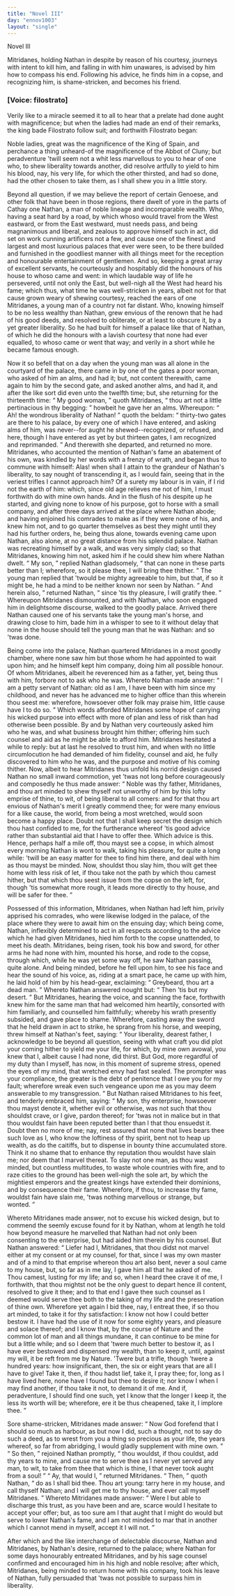 ```yaml
---
title: "Novel III"
day: "ennov1003"
layout: "single"
---
```

<html>
 <head>
 </head>
 <body>
  <div id="nov1003" type="novella" who="filostrato">
   <head>
    Novel III
   </head>
   <argument>
    <p>
     <milestone id="p00030001"/>
     <!--(i)-->
     Mitridanes, holding Nathan in despite by reason of his
 courtesy, journeys with intent to kill him, and falling
 in with him unawares, is advised by him how to
 compass his end. Following his advice, he finds him
 in a copse, and recognizing him, is shame-stricken,
 and becomes his friend.
     <!--(/i)-->
    </p>
   </argument>
   <p>
    <h3>
     [Voice: filostrato]
    </h3>
   </p>
   <div3 type="commentary" who="author">
    <p>
     <milestone id="p00030002"/>
     <!--(sc)-->
     Verily
     <!--(/sc)-->
     like to a miracle seemed it to all to hear that a prelate
 had
 done aught with magnificence; but when the ladies had made an end
 of their remarks, the king bade Filostrato follow suit; and forthwith
 Filostrato began:
    </p>
   </div3>
   <div3 type="commentary" who="filostrato">
    <p>
     <milestone id="p00030003"/>
     Noble ladies, great was the magnificence of the
 King of Spain, and perchance a thing unheard-of the magnificence
 of the Abbot of Cluny; but peradventure 'twill seem not a whit less
 marvellous to you to hear of one who, to shew liberality towards
 another, did resolve artfully to yield to him his blood, nay, his very
 life, for which the other thirsted, and had so done, had the other
 chosen to take them, as I shall shew you in a little story.
    </p>
   </div3>
   <p>
    <milestone id="p00030004"/>
    Beyond all question, if we may believe the report of certain
 Genoese, and other folk that have been in those regions, there dwelt
 of yore in the parts of Cathay one Nathan, a man of noble lineage
 and incomparable wealth.
    <milestone id="p00030005"/>
    Who, having a seat hard by a road, by
 which whoso would travel from the West eastward, or from the East
 westward, must needs pass, and being magnanimous and liberal, and
 zealous to approve himself such in act, did set on work cunning
 artificers not a few, and cause one of the finest and largest and most
 luxurious palaces that ever were seen, to be there builded and
 furnished in the goodliest manner with all things meet for the
 reception and honourable entertainment of gentlemen.
    <milestone id="p00030006"/>
    And so,
    <pb n="323"/>
    keeping a great array of excellent servants, he courteously and
 hospitably did the honours of his house to whoso came and went: in
 which laudable way of life he persevered, until not only the East, but
 well-nigh all the West had heard his fame;
    <milestone id="p00030007"/>
    which thus, what time
 he was well-stricken in years, albeit not for that cause grown weary
 of shewing courtesy, reached the ears of one Mitridanes, a young man
 of a country not far distant. Who, knowing himself to be no less
 wealthy than Nathan, grew envious of the renown that he had of his
 good deeds, and resolved to obliterate, or at least to obscure it, by a
 yet greater liberality.
    <milestone id="p00030008"/>
    So he had built for himself a palace like that
 of Nathan, of which he did the honours with a lavish courtesy that
 none had ever equalled, to whoso came or went that way; and verily
 in a short while he became famous enough.
   </p>
   <p>
    <milestone id="p00030009"/>
    Now it so befell that on a day when the young man was all alone
 in the courtyard of the palace, there came in by one of the gates a
 poor woman, who asked of him an alms, and had it; but, not content
 therewith, came again to him by the second gate, and asked another
 alms, and had it, and after the like sort did even unto the twelfth
 time; but, she returning for the thirteenth time:
    <q direct="unspecified">
     My good
 woman,
    </q>
    quoth Mitridanes,
    <q direct="unspecified">
     thou art not a little pertinacious in thy
 begging:
    </q>
    howbeit he gave her an alms.
    <milestone id="p00030010"/>
    Whereupon:
    <q direct="unspecified">
     Ah!
 the wondrous liberality of Nathan!
    </q>
    quoth the beldam:
    <q direct="unspecified">
     thirty-two
 gates are there to his palace, by every one of which I have entered,
 and asking alms of him, was never--for aught he shewed--recognized,
 or refused, and here, though I have entered as yet by but
 thirteen gates, I am recognized and reprimanded.
    </q>
    And therewith
 she departed, and returned no more.
    <milestone id="p00030011"/>
    Mitridanes, who accounted
 the mention of Nathan's fame an abatement of his own, was kindled
 by her words with a frenzy of wrath, and began thus to commune
 with himself: Alas! when shall I attain to the grandeur of
 Nathan's liberality, to say nought of transcending it, as I would fain,
 seeing that in the veriest trifles I cannot approach him? Of a surety
 my labour is in vain, if I rid not the earth of him: which, since old
 age relieves me not of him, I must forthwith do with mine own
 hands.
    <milestone id="p00030012"/>
    And in the flush of his despite up he started, and giving
 none to know of his purpose, got to horse with a small company,
 and after three days arrived at the place where Nathan abode; and
 having enjoined his comrades to make as if they were none of his,
    <pb n="324"/>
    and knew him not, and to go quarter themselves as best they might
 until they had his further orders, he, being thus alone, towards
 evening came upon Nathan, also alone, at no great distance from
 his splendid palace. Nathan was recreating himself by a walk, and
 was very simply clad; so that Mitridanes, knowing him not, asked
 him if he could shew him where Nathan dwelt.
    <milestone id="p00030013"/>
    <q direct="unspecified">
     My son,
    </q>
    replied
 Nathan gladsomely,
    <q direct="unspecified">
     that can none in these parts better than I;
 wherefore, so it please thee, I will bring thee thither.
    </q>
    <milestone id="p00030014"/>
    The young
 man replied that 'twould be mighty agreeable to him, but that, if so
 it might be, he had a mind to be neither known nor seen by Nathan.
    <q direct="unspecified">
     And herein also,
    </q>
    returned Nathan,
    <q direct="unspecified">
     since 'tis thy pleasure, I will
 gratify thee.
    </q>
    <milestone id="p00030015"/>
    Whereupon Mitridanes dismounted, and with Nathan,
 who soon engaged him in delightsome discourse, walked to the
 goodly palace. Arrived there Nathan caused one of his servants
 take the young man's horse, and drawing close to him, bade him
 in a whisper to see to it without delay that none in the house should
 tell the young man that he was Nathan: and so 'twas done.
   </p>
   <p>
    <milestone id="p00030016"/>
    Being come into the palace, Nathan quartered Mitridanes in a
 most goodly chamber, where none saw him but those whom he had
 appointed to wait upon him; and he himself kept him company,
 doing him all possible honour.
    <milestone id="p00030017"/>
    Of whom Mitridanes, albeit he
 reverenced him as a father, yet, being thus with him, forbore not to
 ask who he was. Whereto Nathan made answer:
    <q direct="unspecified">
     I am a petty
 servant of Nathan: old as I am, I have been with him since my
 childhood, and never has he advanced me to higher office than this
 wherein thou seest me: wherefore, howsoever other folk may praise
 him, little cause have I to do so.
    </q>
    <milestone id="p00030018"/>
    Which words afforded Mitridanes
 some hope of carrying his wicked purpose into effect with more of
 plan and less of risk than had otherwise been possible. By and by
 Nathan very courteously asked him who he was, and what business
 brought him thither; offering him such counsel and aid as he might
 be able to afford him.
    <milestone id="p00030019"/>
    Mitridanes hesitated a while to reply: but
 at last he resolved to trust him, and when with no little circumlocution
 he had demanded of him fidelity, counsel and aid, he fully
 discovered to him who he was, and the purpose and motive of his
 coming thither.
    <milestone id="p00030020"/>
    Now, albeit to hear Mitridanes thus unfold his
 norrid design caused Nathan no small inward commotion, yet 'twas
 not long before courageously and composedly he thus made answer:
    <pb n="325"/>
    <q direct="unspecified">
     Noble was thy father, Mitridanes, and thou art minded to shew
 thyself not unworthy of him by this lofty emprise of thine, to wit,
 of being liberal to all comers: and for that thou art envious of
 Nathan's merit I greatly commend thee; for were many envious
 for a like cause, the world, from being a most wretched, would soon
 become a happy place.
     <milestone id="p00030021"/>
     Doubt not that I shall keep secret the
 design which thou hast confided to me, for the furtherance whereof
 'tis good advice rather than substantial aid that I have to offer thee.
 Which advice is this.
     <milestone id="p00030022"/>
     Hence, perhaps half a mile off, thou mayst
 see a copse, in which almost every morning Nathan is wont to walk,
 taking his pleasure, for quite a long while: 'twill be an easy matter
 for thee to find him there, and deal with him as thou mayst be
 minded.
     <milestone id="p00030023"/>
     Now, shouldst thou slay him, thou wilt get thee home with
 less risk of let, if thou take not the path by which thou camest
 hither, but that which thou seest issue from the copse on the left,
 for, though 'tis somewhat more rough, it leads more directly to thy
 house, and will be safer for thee.
    </q>
   </p>
   <p>
    <milestone id="p00030024"/>
    Possessed of this information, Mitridanes, when Nathan had left
 him, privily apprised his comrades, who were likewise lodged in the
 palace, of the place where they were to await him on the ensuing
 day; which being come, Nathan, inflexibly determined to act in all
 respects according to the advice which he had given Mitridanes,
 hied him forth to the copse unattended, to meet his death.
    <milestone id="p00030025"/>
    Mitridanes,
 being risen, took his bow and sword, for other arms he had
 none with him, mounted his horse, and rode to the copse, through
 which, while he was yet some way off, he saw Nathan passing, quite
 alone. And being minded, before he fell upon him, to see his face
 and hear the sound of his voice, as, riding at a smart pace, he came
 up with him, he laid hold of him by his head-gear, exclaiming:
    <q direct="unspecified">
     Greybeard, thou art a dead man.
    </q>
    <milestone id="p00030026"/>
    Whereto Nathan answered
 nought but:
    <q direct="unspecified">
     Then 'tis but my desert.
    </q>
    <milestone id="p00030027"/>
    But Mitridanes, hearing
 the voice, and scanning the face, forthwith knew him for the same
 man that had welcomed him heartily, consorted with him familiarly,
 and counselled him faithfully; whereby his wrath presently subsided,
 and gave place to shame. Wherefore, casting away the sword that
 he held drawn in act to strike, he sprang from his horse, and weeping,
 threw himself at Nathan's feet, saying:
    <milestone id="p00030028"/>
    <q direct="unspecified">
     Your liberality, dearest
 father, I acknowledge to be beyond all question, seeing with what
 craft you did plot your coming hither to yield me your life, for
     <pb n="326"/>
     which, by mine own avowal, you knew that I, albeit cause I had
 none, did thirst. But God, more regardful of my duty than I
 myself, has now, in this moment of supreme stress, opened the eyes
 of my mind, that wretched envy had fast sealed.
     <milestone id="p00030029"/>
     The prompter
 was your compliance, the greater is the debt of penitence that I owe
 you for my fault; wherefore wreak even such vengeance upon me
 as you may deem answerable to my transgression.
    </q>
    <milestone id="p00030030"/>
    But Nathan
 raised Mitridanes to his feet, and tenderly embraced him, saying:
    <q direct="unspecified">
     My son, thy enterprise, howsoever thou mayst denote it, whether
 evil or otherwise, was not such that thou shouldst crave, or I give,
 pardon thereof; for 'twas not in malice but in that thou wouldst
 fain have been reputed better than I that thou ensuedst it.
     <milestone id="p00030031"/>
     Doubt
 then no more of me; nay, rest assured that none that lives bears
 thee such love as I, who know the loftiness of thy spirit, bent not
 to heap up wealth, as do the caitiffs, but to dispense in bounty thine
 accumulated store.
     <milestone id="p00030032"/>
     Think it no shame that to enhance thy reputation
 thou wouldst have slain me; nor deem that I marvel thereat.
 To slay not one man, as thou wast minded, but countless multitudes,
 to waste whole countries with fire, and to raze cities to the ground
 has been well-nigh the sole art, by which the mightiest emperors and
 the greatest kings have extended their dominions, and by consequence
 their fame. Wherefore, if thou, to increase thy fame, wouldst fain
 have slain me, 'twas nothing marvellous or strange, but wonted.
    </q>
   </p>
   <p>
    <milestone id="p00030033"/>
    Whereto Mitridanes made answer, not to excuse his wicked
 design, but to commend the seemly excuse found for it by Nathan,
 whom at length he told how beyond measure he marvelled that
 Nathan had not only been consenting to the enterprise, but had
 aided him therein by his counsel. But Nathan answered:
    <milestone id="p00030034"/>
    <q direct="unspecified">
     Liefer
 had I, Mitridanes, that thou didst not marvel either at my consent
 or at my counsel, for that, since I was my own master and of a mind
 to that emprise whereon thou art also bent, never a soul came to my
 house, but, so far as in me lay, I gave him all that he asked of me.
     <milestone id="p00030035"/>
     Thou camest, lusting for my life; and so, when I heard thee crave
 it of me, I forthwith, that thou mightst not be the only guest to
 depart hence ill content, resolved to give it thee; and to that end I
 gave thee such counsel as I deemed would serve thee both to the
 taking of my life and the preservation of thine own. Wherefore
 yet again I bid thee, nay, I entreat thee, if so thou art minded, to
 take it for thy satisfaction: I know not how I could better bestow
     <pb n="327"/>
     it.
     <milestone id="p00030036"/>
     I have had the use of it now for some eighty years, and
 pleasure and solace thereof; and I know that, by the course of
 Nature and the common lot of man and all things mundane, it can
 continue to be mine for but a little while; and so I deem that 'twere
 much better to bestow it, as I have ever bestowed and dispensed my
 wealth, than to keep it, until, against my will, it be reft from me by
 Nature.
     <milestone id="p00030037"/>
     'Twere but a trifle, though 'twere a hundred years: how
 insignificant, then, the six or eight years that are all I have to give!
 Take it, then, if thou hadst lief, take it, I pray thee; for, long as
 I have lived here, none have I found but thee to desire it; nor know
 I when I may find another, if thou take it not, to demand it of me.
     <milestone id="p00030038"/>
     And if, peradventure, I should find one such, yet I know that the
 longer I keep it, the less its worth will be; wherefore, ere it be thus
 cheapened, take it, I implore thee.
    </q>
   </p>
   <p>
    <milestone id="p00030039"/>
    Sore shame-stricken, Mitridanes made answer:
    <q direct="unspecified">
     Now God
 forefend that I should so much as harbour, as but now I did, such a
 thought, not to say do such a deed, as to wrest from you a thing
 so precious as your life, the years whereof, so far from abridging, I
 would gladly supplement with mine own.
    </q>
    <milestone id="p00030040"/>
    <q direct="unspecified">
     So then,
    </q>
    rejoined
 Nathan promptly,
    <q direct="unspecified">
     thou wouldst, if thou couldst, add thy years to
 mine, and cause me to serve thee as I never yet served any man, to
 wit, to take from thee that which is thine, I that never took aught
	from a soul!
    </q>
    <milestone id="p00030041"/>
    <q direct="unspecified">
     Ay, that would I,
    </q>
    returned Mitridanes.
    <milestone id="p00030042"/>
    <q direct="unspecified">
     Then,
    </q>
    quoth Nathan,
    <q direct="unspecified">
     do as I shall bid thee. Thou art young: tarry
 here in my house, and call thyself Nathan; and I will get me to
 thy house, and ever call myself Mitridanes.
    </q>
    <milestone id="p00030043"/>
    Whereto Mitridanes
 made answer:
    <q direct="unspecified">
     Were I but able to discharge this trust, as you
 have been and are, scarce would I hesitate to accept your offer; but,
 as too sure am I that aught that I might do would but serve to
 lower Nathan's fame, and I am not minded to mar that in another
 which I cannot mend in myself, accept it I will not.
    </q>
   </p>
   <p>
    <milestone id="p00030044"/>
    After which and the like interchange of delectable discourse,
 Nathan and Mitridanes, by Nathan's desire, returned to the palace;
 where Nathan for some days honourably entreated Mitridanes, and
 by his sage counsel confirmed and encouraged him in his high and
 noble resolve; after which, Mitridanes, being minded to return
 home with his company, took his leave of Nathan, fully persuaded
 that 'twas not possible to surpass him in liberality.
   </p>
  </div>
 </body>
</html>
